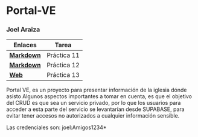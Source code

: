 # Portal-VE

### Joel Araiza

| Enlaces | Tarea |
| -------- | ----------- |
| **[Markdown](mi-app.md)** | Práctica 11 |
| **[Markdown](modelado-app.md)** | Práctica 12 |
| **[Web](https://inf0sth.github.io/Portal-VE/)** | Práctica 13 |


Portal VE, es un proyecto para presentar información de la iglesia dónde asisto
Algunos aspectos importantes a tomar en cuenta, es que el objetivo del CRUD es que sea un servicio privado, por lo que los usuarios para acceder a esta parte del servicio se levantarían desde SUPABASE, para evitar tener accesos no autorizados a cualquier información sensible.

Las credenciales son: 
joel:Amigos1234*
